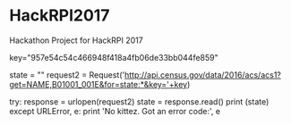 # HackRPI2017
Hackathon Project for HackRPI 2017

key="957e54c54c466948f418a4fb06de33bb044fe859"

state = ""
request2 = Request('http://api.census.gov/data/2016/acs/acs1?get=NAME,B01001_001E&for=state:*&key='+key)

try:
	response = urlopen(request2)
	state = response.read()
	print (state)
except URLError, e:
    print 'No kittez. Got an error code:', e
